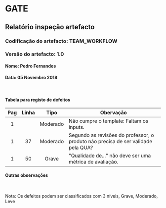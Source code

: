 # GATE
## Relatório inspeção artefacto
### Codificação do artefacto: TEAM_WORKFLOW
### Versão do artefacto: 1.0
#### Nome: Pedro Fernandes
#### Data: 05 Novembro 2018

</br>

#### Tabela para registo de defeitos
|Pag|Linha|Tipo|Obervação
|:---:|:---:|:---:|---
|1||Moderado|Não cumpre o template: Faltam os inputs.
|1|37|Moderado|Segundo as revisões do professor, o produto não precisa de ser validade pela QUA?
|1|50|Grave|"Qualidade de..." não deve ser uma métrica de avaliação.


#### Outras observações

</br>

Nota: Os defeitos podem ser classificados com 3 níveis, Grave, Moderado, Leve